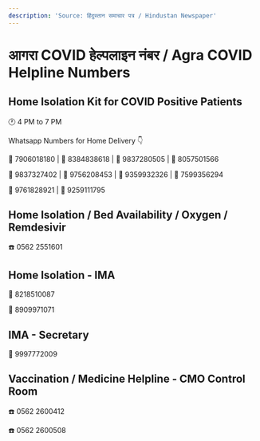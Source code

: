 ```yaml
---
description: 'Source: हिंदुस्तान समाचार पत्र / Hindustan Newspaper'
---
```


# आगरा COVID हेल्पलाइन नंबर / Agra COVID Helpline Numbers

## Home Isolation Kit for COVID Positive Patients

🕐 4 PM to 7 PM

Whatsapp Numbers for Home Delivery 👇

📱 7906018180 \| 📱 8384838618 \| 📱 9837280505 \| 📱 8057501566

📱 9837327402 \| 📱 9756208453 \| 📱 9359932326 \| 📱 7599356294

📱 9761828921 \| 📱 9259111795

## Home Isolation / Bed Availability / Oxygen / Remdesivir

☎️ 0562 2551601

## Home Isolation - IMA

📱 8218510087

📱 8909971071

## IMA - Secretary

📱 9997772009

## Vaccination / Medicine Helpline - CMO Control Room

☎️ 0562 2600412

☎️ 0562 2600508

